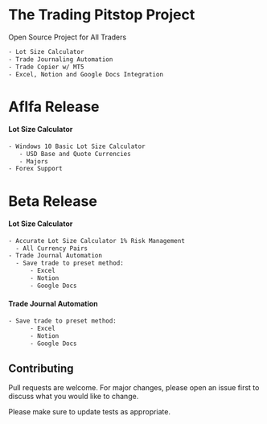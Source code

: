 # The Trading Pitstop Project

Open Source Project for All Traders
```bash
- Lot Size Calculator
- Trade Journaling Automation
- Trade Copier w/ MT5
- Excel, Notion and Google Docs Integration
```

# Aflfa Release

#### Lot Size Calculator
```bash
- Windows 10 Basic Lot Size Calculator
   - USD Base and Quote Currencies
   - Majors
- Forex Support
```





# Beta Release
#### Lot Size Calculator
```Bash
- Accurate Lot Size Calculator 1% Risk Management
  - All Currency Pairs
- Trade Journal Automation
  - Save trade to preset method:
      - Excel
      - Notion
      - Google Docs

```
#### Trade Journal Automation
``` Bash
- Save trade to preset method:
      - Excel
      - Notion
      - Google Docs


```
## Contributing
Pull requests are welcome. For major changes, please open an issue first to discuss what you would like to change.

Please make sure to update tests as appropriate.

